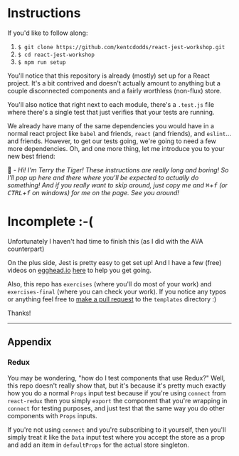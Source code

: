 # Instructions

If you'd like to follow along:

1. `$ git clone https://github.com/kentcdodds/react-jest-workshop.git`
2. `$ cd react-jest-workshop`
4. `$ npm run setup`

You'll notice that this repository is already (mostly) set up for a React project.
It's a bit contrived and doesn't actually amount to anything but a couple
disconnected components and a fairly worthless (non-flux) store.

You'll also notice that right next to each module, there's a `.test.js` file where
there's a single test that just verifies that your tests are running.

We already have many of the same dependencies you would have in a normal react
project like `babel` and friends, `react` (and friends), and
`eslint`... and friends. However, to get our tests going, we're going to need
a few more dependencies. Oh, and one more thing, let me introduce you to your new
best friend:

🐯 *- Hi! I'm Terry the Tiger! These instructions are really long and boring! So*
*I'll pop up here and there where you'll be expected to actually do something!*
*And if you really want to skip around, just copy me and <kbd>⌘</kbd>+<kbd>f</kbd>*
*(or <kbd>CTRL</kbd>+<kbd>f</kbd> on windows) for me on the page. See you around!*

# Incomplete :-(

Unfortunately I haven't had time to finish this (as I did with the AVA counterpart)

On the plus side, Jest is pretty easy to get set up! And I have a few (free) videos
on [egghead.io](https://egghead.io/) [here](http://kcd.im/egghead-jest) to help you
get going.

Also, this repo has `exercises` (where you'll do most of your work) and
`exercises-final` (where you can check your work). If you notice any typos or anything
feel free to [make a pull request](http://makeapullrequest.com/) to the `templates`
directory :)

Thanks!

---

## Appendix

### Redux

You may be wondering, "how do I test components that use Redux?" Well, this repo
doesn't really show that, but it's because it's pretty much exactly how you do
a normal `Props` input test because if you're using `connect` from `react-redux`
then you simply `export` the component that you're wrapping in `connect` for
testing purposes, and just test that the same way you do other components with
`Props` inputs.

If you're not using `connect` and you're subscribing to it yourself, then you'll
simply treat it like the `Data` input test where you accept the store as a prop
and add an item in `defaultProps` for the actual store singleton.
